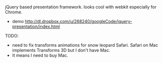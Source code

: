 jQuery based presentation framework. looks cool with webkit especially for Chrome.
  * demo http://dl.dropbox.com/u/268240/googleCode/jquery-presentation/index.html

TODO:
  * need to fix transforms animations for snow leopard Safari. Safari on Mac implements Transforms 3D but I don't have Mac.
  * It means I need to buy Mac.